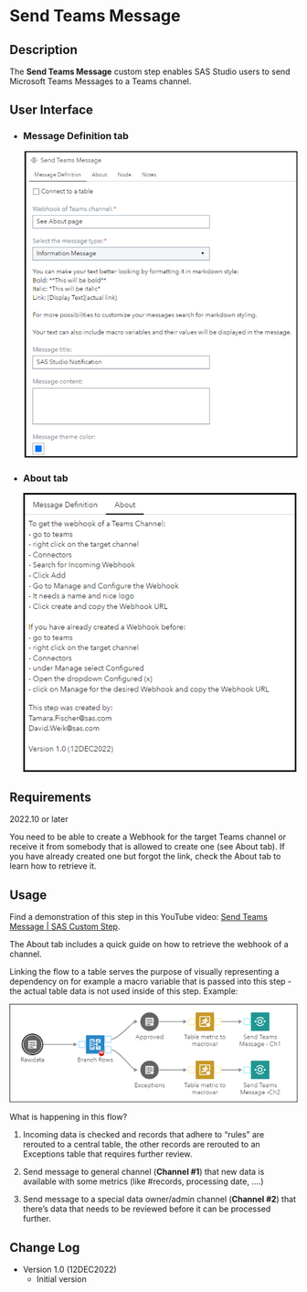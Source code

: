 # Send Teams Message

## Description

The **Send Teams Message** custom step enables SAS Studio users to send Microsoft Teams Messages to a Teams channel.

## User Interface

- ### Message Definition tab

  ![Message Definition](img/Send-Teams-Message-Message-Definition.png)

- ### About tab

  ![About](img/Send-Teams-Message-About.png)

## Requirements

2022.10 or later

You need to be able to create a Webhook for the target Teams channel or receive it from somebody that is allowed to create one (see About tab). If you have already created one but forgot the link, check the About tab to learn how to retrieve it.

## Usage

Find a demonstration of this step in this YouTube video: [Send Teams Message | SAS Custom Step](https://youtu.be/hCNPYjGUxFo).

The About tab includes a quick guide on how to retrieve the webhook of a channel.

Linking the flow to a table serves the purpose of visually representing a dependency on for example a macro variable that is passed into this step - the actual table data is not used inside of this step. Example:

![Send Teams Message Connect Example](img/Send-Teams-Message-Connect-Example.png)

What is happening in this flow?

1. Incoming data is checked and records that adhere to “rules” are rerouted to a central table, the other records are rerouted to an Exceptions table that requires further review.

2. Send message to general channel (**Channel #1**) that new data is available with some metrics (like #records, processing date, ….)

3. Send message to a special data owner/admin channel (**Channel #2**) that there’s data that needs to be reviewed before it can be processed further. 

## Change Log

- Version 1.0 (12DEC2022)
  - Initial version
